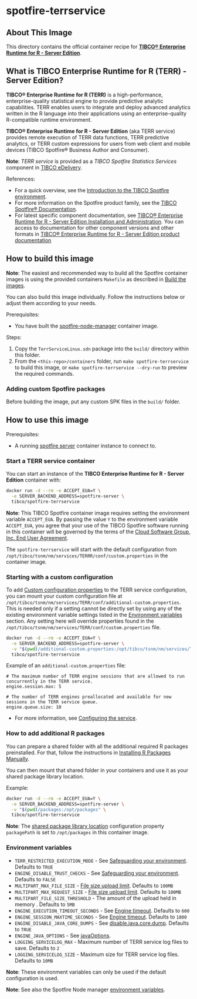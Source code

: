 # spotfire-terrservice

## About This Image

This directory contains the official container recipe for **[TIBCO® Enterprise Runtime for R - Server Edition](https://docs.tibco.com/pub/terrsrv/latest/doc/html/TIB_terrsrv_install/terrinstall-homepage.html)**.

## What is TIBCO Enterprise Runtime for R (TERR) - Server Edition?

**TIBCO® Enterprise Runtime for R (TERR)** is a high-performance, enterprise-quality statistical engine to provide predictive analytic capabilities.
TERR enables users to integrate and deploy advanced analytics written in the R language into their applications using an enterprise-quality R-compatible runtime environment.

**TIBCO® Enterprise Runtime for R - Server Edition** (aka TERR service) provides remote execution of TERR data functions, TERR predictive analytics, or TERR custom expressions for users from web client and mobile devices (TIBCO Spotfire® Business Author and Consumer).

**Note**: _TERR service_ is provided as a _TIBCO Spotfire Statistics Services_ component in [TIBCO eDelivery](https://edelivery.tibco.com/storefront/index.ep).

References:
- For a quick overview, see the [Introduction to the TIBCO Spotfire environment](https://docs.tibco.com/pub/spotfire_server/latest/doc/html/TIB_sfire_server_tsas_admin_help/server/topics/introduction_to_the_tibco_spotfire_environment.html).
- For more information on the Spotfire product family, see the [TIBCO Spotfire® Documentation](https://docs.tibco.com/products/tibco-spotfire/).
- For latest specific component documentation, see [TIBCO® Enterprise Runtime for R - Server Edition Installation and Administration](https://docs.tibco.com/pub/terrsrv/latest/doc/html/TIB_terrsrv_install/terrinstall-homepage.html).
  You can access to documentation for other component versions and other formats in [TIBCO® Enterprise Runtime for R - Server Edition product documentation](https://docs.tibco.com/products/tibco-enterprise-runtime-for-r-server-edition)

## How to build this image

**Note**: The easiest and recommended way to build all the Spotfire container images is using the provided containers `Makefile` as described in [Build the images](../README.md#build-the-images).

You can also build this image individually.
Follow the instructions below or adjust them according to your needs.

Prerequisites:
- You have built the [spotfire-node-manager](../spotfire-node-manager/README.md) container image.

Steps:
1. Copy the `TerrServiceLinux.sdn` package into the `build/` directory within this folder.
2. From the `<this-repo>/containers` folder, run `make spotfire-terrservice` to build this image, or `make spotfire-terrservice --dry-run` to preview the required commands.

### Adding custom Spotfire packages

Before building the image, put any custom SPK files in the `build/` folder.

## How to use this image

Prerequisites:
- A running [spotfire server](../spotfire-server/README.md) container instance to connect to.

### Start a TERR service container

You can start an instance of the **TIBCO Enterprise Runtime for R - Server Edition** container with:
```bash
docker run -d --rm -e ACCEPT_EUA=Y \
  -e SERVER_BACKEND_ADDRESS=spotfire-server \
  tibco/spotfire-terrservice
```

**Note**:  This TIBCO Spotfire container image requires setting the environment variable `ACCEPT_EUA`.
By passing the value `Y` to the environment variable `ACCEPT_EUA`, you agree that your use of the TIBCO Spotfire software running in this container will be governed by the terms of the [Cloud Software Group, Inc. End User Agreement](https://terms.tibco.com/#end-user-agreement).

The `spotfire-terrservice` will start with the default configuration from `/opt/tibco/tsnm/nm/services/TERRR/conf/custom.properties` in the container image.

### Starting with a custom configuration

To add [Custom configuration properties](https://docs.tibco.com/pub/terrsrv/latest/doc/html/TIB_terrsrv_install/_shared/install/topics/custom_configuration_properties.html) to the TERR service configuration, you can mount your custom configuration file at `/opt/tibco/tsnm/nm/services/TERR/conf/additional-custom.properties`.
This is needed only if a setting cannot be directly set by using any of the existing environment variable settings listed in the [Environment variables](#environment-variables) section.
Any setting here will override properties found in the `/opt/tibco/tsnm/nm/services/TERR/conf/custom.properties` file.

```bash
docker run -d --rm -e ACCEPT_EUA=Y \
  -e SERVER_BACKEND_ADDRESS=spotfire-server \
  -v "$(pwd)/additional-custom.properties:/opt/tibco/tsnm/nm/services/TERR/conf/additional-custom.properties" \
  tibco/spotfire-terrservice
```

Example of an `additional-custom.properties` file:
```
# The maximum number of TERR engine sessions that are allowed to run concurrently in the TERR service.
engine.session.max: 5

# The number of TERR engines preallocated and available for new sessions in the TERR service queue.
engine.queue.size: 10
```

- For more information, see [Configuring the service](https://docs.tibco.com/pub/terrsrv/latest/doc/html/TIB_terrsrv_install/_shared/install/topics/configuring_the_service.html).

### How to add additional R packages

You can prepare a shared folder with all the additional required R packages preinstalled.
For that, follow the instructions in [Installing R Packages Manually](https://docs.tibco.com/pub/terrsrv/latest/doc/html/TIB_terrsrv_install/_shared/install/topics/installing_r_packages_manually_.html).

You can then mount that shared folder in your containers and use it as your shared package library location.

Example:
```bash
docker run -d --rm -e ACCEPT_EUA=Y \
  -e SERVER_BACKEND_ADDRESS=spotfire-server \
  -v "$(pwd)/packages:/opt/packages" \
  tibco/spotfire-terrservice
```

**Note**: The [shared package library location](https://docs.tibco.com/pub/terrsrv/latest/doc/html/TIB_terrsrv_install/_shared/install/topics/package_library_location.html) configuration property `packagePath` is set to `/opt/packages` in this container image.

### Environment variables

- `TERR_RESTRICTED_EXECUTION_MODE` - See [Safeguarding your environment](https://docs.tibco.com/pub/terrsrv/latest/doc/html/TIB_terrsrv_install/_shared/install/topics/safeguarding_your_environment.html). Defaults to `TRUE`
- `ENGINE_DISABLE_TRUST_CHECKS` - See [Safeguarding your environment](https://docs.tibco.com/pub/terrsrv/latest/doc/html/TIB_terrsrv_install/_shared/install/topics/safeguarding_your_environment.html). Defaults to `FALSE`
- `MULTIPART_MAX_FILE_SIZE` - [File size upload limit](https://docs.tibco.com/pub/terrsrv/latest/doc/html/TIB_terrsrv_install/_shared/install/topics/file_size_limit_for_spring_multipart_file.html). Defaults to `100MB`
- `MULTIPART_MAX_REQUEST_SIZE` - [File size upload limit](https://docs.tibco.com/pub/terrsrv/latest/doc/html/TIB_terrsrv_install/_shared/install/topics/file_size_limit_for_spring_multipart_file.html). Defaults to `100MB`
- `MULTIPART_FILE_SIZE_THRESHOLD` - The amount of the upload held in memory . Defaults to `5MB`
- `ENGINE_EXECUTION_TIMEOUT_SECONDS` - See [Engine timeout](https://docs.tibco.com/pub/terrsrv/latest/doc/html/TIB_terrsrv_install/_shared/install/topics/engine_timeout.html). Defaults to `600`
- `ENGINE_SESSION_MAXTIME_SECONDS` - See [Engine timeout](https://docs.tibco.com/pub/terrsrv/latest/doc/html/TIB_terrsrv_install/_shared/install/topics/engine_timeout.html). Defaults to `1800`
- `ENGINE_DISABLE_JAVA_CORE_DUMPS` - See [disable.java.core.dump](https://docs.tibco.com/pub/terrsrv/latest/doc/html/TIB_terrsrv_install/_shared/install/topics/manage_java_options.html). Defaults to `TRUE`
- `ENGINE_JAVA_OPTIONS` - See [javaOptions](https://docs.tibco.com/pub/terrsrv/latest/doc/html/TIB_terrsrv_install/_shared/install/topics/manage_java_options.html).
- `LOGGING_SERVICELOG_MAX` - Maximum number of TERR service log files to save. Defaults to `2`
- `LOGGING_SERVICELOG_SIZE` - Maximum size for TERR service log files. Defaults to `10MB`

**Note**: These environment variables can only be used if the default configuration is used.

**Note**: See also the Spotfire Node manager [environment variables](../spotfire-node-manager/README.md#environment-variables).

